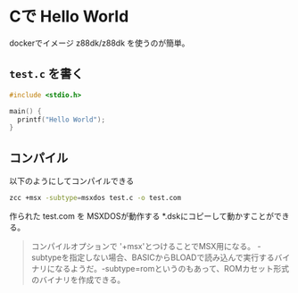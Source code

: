 # Cで Hello World

dockerでイメージ z88dk/z88dk を使うのが簡単。

## `test.c` を書く

```c
#include <stdio.h>

main() {
  printf("Hello World");
}
```

## コンパイル
以下のようにしてコンパイルできる

```sh
zcc +msx -subtype=msxdos test.c -o test.com
```

作られた test.com を MSXDOSが動作する *.dskにコピーして動かすことができる。

> コンパイルオプションで '+msx'とつけることでMSX用になる。 -subtypeを指定しない場合、BASICからBLOADで読み込んで実行するバイナリになるようだ。-subtype=romというのもあって、ROMカセット形式のバイナリを作成できる。

